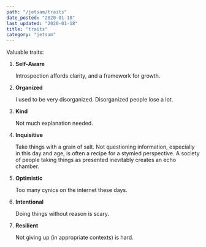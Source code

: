 ```yaml
---
path: "/jetsam/traits"
date_posted: "2020-01-18"
last_updated: "2020-01-18"
title: "traits"
category: "jetsam"
---
```


Valuable traits:

1. **Self-Aware**

   Introspection affords clarity, and a framework for growth.

2. **Organized**

   I used to be very disorganized. Disorganized people lose a lot.

3. **Kind**

   Not much explanation needed.

4. **Inquisitive**

   Take things with a grain of salt. Not questioning information, especially in this day and age, is often a recipe for a stymied perspective. A society of people taking things as presented inevitably creates an echo chamber.

5. **Optimistic**

   Too many cynics on the internet these days.

6. **Intentional**

    Doing things without reason is scary.

7. **Resilient**

    Not giving up (in appropriate contexts) is hard.